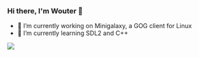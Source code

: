 ### Hi there, I'm Wouter 👋

- 🔭 I’m currently working on Minigalaxy, a GOG client for Linux
- 🌱 I’m currently learning SDL2 and C++

![](https://github-readme-stats.vercel.app/api?username=devnoname120&include_all_commits=true&show_icons=true&hide=contribs&hide_title=true)
